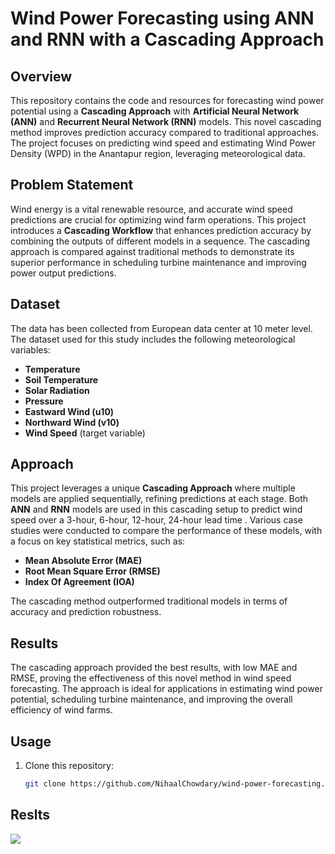 
# Wind Power Forecasting using ANN and RNN with a Cascading Approach

## Overview
This repository contains the code and resources for forecasting wind power potential using a **Cascading Approach** with **Artificial Neural Network (ANN)** and **Recurrent Neural Network (RNN)** models. This novel cascading method improves prediction accuracy compared to traditional approaches. The project focuses on predicting wind speed and estimating Wind Power Density (WPD) in the Anantapur region, leveraging meteorological data.

## Problem Statement
Wind energy is a vital renewable resource, and accurate wind speed predictions are crucial for optimizing wind farm operations. This project introduces a **Cascading Workflow** that enhances prediction accuracy by combining the outputs of different models in a sequence. The cascading approach is compared against traditional methods to demonstrate its superior performance in scheduling turbine maintenance and improving power output predictions.

## Dataset
The data has been collected from European data center at 10 meter level.
The dataset used for this study includes the following meteorological variables:
- **Temperature**
- **Soil Temperature**
- **Solar Radiation**
- **Pressure**
- **Eastward Wind (u10)**
- **Northward Wind (v10)**
- **Wind Speed** (target variable)

## Approach
This project leverages a unique **Cascading Approach** where multiple models are applied sequentially, refining predictions at each stage. Both **ANN** and **RNN** models are used in this cascading setup to predict wind speed over a 3-hour, 6-hour, 12-hour, 24-hour lead time . Various case studies were conducted to compare the performance of these models, with a focus on key statistical metrics, such as:
- **Mean Absolute Error (MAE)**
- **Root Mean Square Error (RMSE)**
- **Index Of Agreement (IOA)**

The cascading method outperformed traditional models in terms of accuracy and prediction robustness.

## Results
The cascading approach provided the best results, with low MAE and RMSE, proving the effectiveness of this novel method in wind speed forecasting. The approach is ideal for applications in estimating wind power potential, scheduling turbine maintenance, and improving the overall efficiency of wind farms.

## Usage
1. Clone this repository:
   ```bash
   git clone https://github.com/NihaalChowdary/wind-power-forecasting.git

## Reslts
![](https://github.com/NihaalChowdary/Wind-speed-prediction/blob/main/model%20forecast.png)
